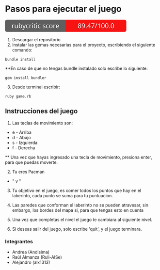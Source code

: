 # Pasos para ejecutar el juego

![RubyCritic](../badges/rubycritic_badge_score.svg)

1. Descargar el repositorio
2. Instalar las gemas necesarias para el proyecto, escribiendo el siguiente comando:
```
bundle install
```
**En caso de que no tengas bundle instalado solo escribe lo siguiente:
```
gem install bundler
```

3. Desde terminal escribir:
```
ruby game.rb
```

## Instrucciones del juego
1. Las teclas de movimiento son:
* e - Arriba
* d - Abajo
* s - Izquierda
* f - Derecha

** Una vez que hayas ingresado una tecla de movimiento, presiona enter, para que puedas moverte.

2. Tu eres Pacman 
* " v "

3. Tu objetivo en el juego, es comer todos los puntos que hay en el laberinto, cada punto se suma para tu puntuacion.
4. Las paredes que conforman el laberinto no se pueden atravesar, sin embargo, los bordes del mapa si, para que tengas esto en cuenta
5. Una vez que completas el nivel el juego te cambiara al siguiente nivel.

6. Si deseas salir del juego, solo escribe 'quit', y el juego terminara.

### Integrantes
- Andrea (Andisima)
- Raúl Almanza (Ruli-AlSe)
- Alejandro (alx1313)